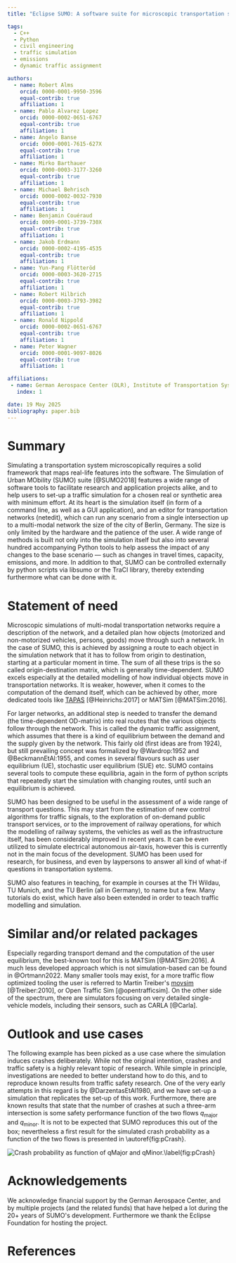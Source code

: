 ```yaml
---
title: "Eclipse SUMO: A software suite for microscopic transportation system simulations"

tags:
  - C++
  - Python
  - civil engineering
  - traffic simulation
  - emissions
  - dynamic traffic assignment

authors:
  - name: Robert Alms
    orcid: 0000-0001-9950-3596
    equal-contrib: true
    affiliation: 1
  - name: Pablo Alvarez Lopez
    orcid: 0000-0002-0651-6767
    equal-contrib: true
    affiliation: 1
  - name: Angelo Banse
    orcid: 0000-0001-7615-627X
    equal-contrib: true
    affiliation: 1
  - name: Mirko Barthauer
    orcid: 0000-0003-3177-3260
    equal-contrib: true
    affiliation: 1
  - name: Michael Behrisch
    orcid: 0000-0002-0032-7930
    equal-contrib: true
    affiliation: 1
  - name: Benjamin Couéraud
    orcid: 0009-0001-3739-730X
    equal-contrib: true
    affiliation: 1
  - name: Jakob Erdmann
    orcid: 0000-0002-4195-4535
    equal-contrib: true
    affiliation: 1
  - name: Yun-Pang Flötteröd
    orcid: 0000-0003-3620-2715
    equal-contrib: true
    affiliation: 1
  - name: Robert Hilbrich
    orcid: 0000-0003-3793-3982
    equal-contrib: true
    affiliation: 1
  - name: Ronald Nippold
    orcid: 0000-0002-0651-6767
    equal-contrib: true
    affiliation: 1
  - name: Peter Wagner
    orcid: 0000-0001-9097-8026
    equal-contrib: true
    affiliation: 1

affiliations:
 - name: German Aerospace Center (DLR), Institute of Transportation Systems, Berlin, Germany
   index: 1

date: 19 May 2025
bibliography: paper.bib
---
```


# Summary

Simulating a transportation system microscopically requires a solid framework that maps real-life features into the software. The Simulation of Urban MObility (SUMO) suite [@SUMO2018] features a wide range of software tools to facilitate research and application projects alike, and to help users to set-up a traffic simulation for a chosen real or synthetic area with minimum effort. At its heart is the simulation itself (in form of a command line, as well as a GUI application), and an editor for transportation networks (netedit), which can run any scenario from a single intersection up to a multi-modal network the size of the city of Berlin, Germany. The size is only limited by the hardware and the patience of the user. A wide range of methods is built not only into the simulation itself but also into several hundred accompanying Python tools to help assess the impact of any changes to the base scenario — such as changes in travel times, capacity, emissions, and more. In addition to that, SUMO can be controlled externally by python scripts via libsumo or the TraCI library, thereby extending furthermore what can be done with it.

# Statement of need

Microscopic simulations of multi-modal transportation networks require a description of the network, and a detailed plan how objects (motorized and non-motorized vehicles, persons, goods) move through such a network. In the case of SUMO, this is achieved by assigning a route to each object in the simulation network that it has to follow from origin to destination, starting at a particular moment in time. The sum of all these trips is the so called origin-destination matrix, which is generally time-dependent. SUMO excels especially at the detailed modelling of how individual objects move in transportation networks. It is weaker, however, when it comes to the computation of the demand itself, which can be achieved by other, more dedicated tools like [TAPAS](https://github.com/DLR-VF/TAPAS/) [@Heinrichs:2017] or MATSim [@MATSim:2016].

For larger networks, an additional step is needed to transfer the demand (the time-dependent OD-matrix) into real routes that the various objects follow through the network. This is called the dynamic traffic assignment, which assumes that there is a kind of equilibrium between the demand and the supply given by the network. This fairly old (first ideas are from 1924), but still prevailing concept was formalized by @Wardrop:1952 and @BeckmannEtAl:1955, and comes in several flavours such as user equilibrium (UE), stochastic user equilibrium (SUE) etc. SUMO contains several tools to compute these equilibria, again in the form of python scripts that repeatedly start the simulation with changing routes, until such an equilibrium is achieved.

SUMO has been designed to be useful in the assessment of a wide range of transport questions. This may start from the estimation of new control algorithms for traffic signals, to the exploration of on-demand public transport services, or to the improvement of railway operations, for which the modelling of railway systems, the vehicles as well as the infrastructure itself, has been considerably improved in recent years. It can be even utilized to simulate electrical autonomous air-taxis, however this is currently not in the main focus of the development. SUMO has been used for research, for business, and even by laypersons to answer all kind of what-if questions in transportation systems.

SUMO also features in teaching, for example in courses at the TH Wildau, TU Munich, and the TU Berlin (all in Germany), to name but a few. Many tutorials do exist, which have also been extended in order to teach traffic modelling and simulation.

# Similar and/or related packages

Especially regarding transport demand and the computation of the user equilibrium, the best-known tool for this is MATSim [@MATSim:2016]. A much less developed approach which is not simulation-based can be found in @Ortmann2022. Many smaller tools may exist, for a more traffic flow optimized tooling the user is referred to Martin Treiber's [movsim](https://github.com/movsim/movsim) [@Treiber:2010], or Open Traffic Sim [@opentrafficsim]. On the other side of the spectrum, there are simulators focusing on very detailed single-vehicle models, including their sensors, such as CARLA [@Carla].

# Outlook and use cases

The following example has been picked as a use case where the simulation induces crashes deliberately. While not the original intention, crashes and traffic safety is a highly relevant topic of research. While simple in principle, investigations are needed to better understand how to do this, and to reproduce known results from traffic safety research. One of the very early attempts in this regard is by @DarzentasEtAl1980, and we have set-up a simulation that replicates the set-up of this work. Furthermore, there are known results that state that the number of crashes at such a three-arm intersection is some safety performance function of the two flows $q_{\text{major}}$ and $q_{\text{minor}}$. It is not to be expected that SUMO reproduces this out of the box; nevertheless a first result for the simulated crash probability as a function of the two flows is presented in \autoref{fig:pCrash}.

![Crash probability as function of qMajor and qMinor.\label{fig:pCrash}](pCrash-vs-qMaj-qMin.png)

# Acknowledgements

We acknowledge financial support by the German Aerospace Center, and by multiple projects (and the related funds) that have helped a lot during the 20+ years of SUMO's development. Furthermore we thank the Eclipse Foundation for hosting the project.

# References
